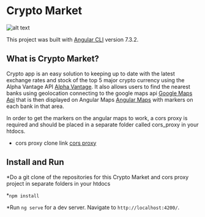 # Crypto Market


![alt text](https://i.imgur.com/oLfHccT.png)


This project was built with [Angular CLI](https://github.com/angular/angular-cli) version 7.3.2.

## What is Crypto Market?

Crypto app is an easy solution to keeping up to date with the latest exchange rates and stock of the top 5 major crypto currency using the Alpha Vantage API [Alpha Vantage](https://www.alphavantage.co/). It also allows users to find the nearest banks using geolocation connecting to the google maps api [Google Maps Api](https://developers.google.com/maps/documentation/) that is then displayed on Angular Maps [Angular Maps](https://angular-maps.com/) with markers on each bank in that area. 

In order to get the markers on the angular maps to work, a cors proxy is required and should be placed in a separate folder called cors_proxy in your htdocs.

* cors proxy clone link  [cors proxy](https://github.com/ManicAlex/cors_proxy_cryto_app.git)



## Install and Run

*Do a git clone of the repositories for this Crypto Market and cors proxy project in separate folders in your htdocs

*`npm install`


*Run `ng serve` for a dev server. Navigate to `http://localhost:4200/`.


